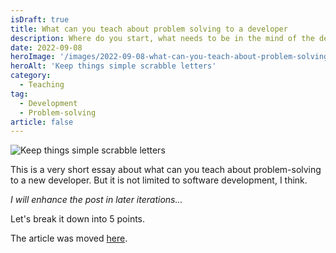 ```yaml
---
isDraft: true
title: What can you teach about problem solving to a developer
description: Where do you start, what needs to be in the mind of the developer, etc...
date: 2022-09-08
heroImage: '/images/2022-09-08-what-can-you-teach-about-problem-solving.jpg'
heroAlt: 'Keep things simple scrabble letters'
category:
  - Teaching
tag:
  - Development
  - Problem-solving
article: false
---
```


![Keep things simple scrabble letters](/images/2022-09-08-what-can-you-teach-about-problem-solving.jpg)

This is a very short essay about what can you teach about problem-solving to a new developer.
But it is not limited to software development, I think.

_I will enhance the post in later iterations..._

Let's break it down into 5 points.

<!-- more -->

The article was moved [here](../../2022/09/what-can-you-teach-about-problem-solving/README.md).
